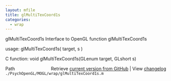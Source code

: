 ```yaml
---
layout: mfile
title: glMultiTexCoord1s
categories:
  - wrap
---
```


glMultiTexCoord1s  Interface to OpenGL function glMultiTexCoord1s

usage:  glMultiTexCoord1s\( target, s \)

C function:  void glMultiTexCoord1s\(GLenum target, GLshort s\)


<div class="code_header" style="text-align:right;">
  <span style="float:left;">Path&nbsp;&nbsp;</span> <span class="counter">Retrieve <a href=
  "https://raw.github.com/Psychtoolbox-3/Psychtoolbox-3/beta/./PsychOpenGL/MOGL/wrap/glMultiTexCoord1s.m">current version from GitHub</a> | View <a href=
  "https://github.com/Psychtoolbox-3/Psychtoolbox-3/commits/beta/./PsychOpenGL/MOGL/wrap/glMultiTexCoord1s.m">changelog</a></span>
</div>
<div class="code">
  <code>./PsychOpenGL/MOGL/wrap/glMultiTexCoord1s.m</code>
</div>
